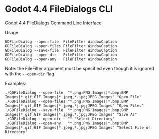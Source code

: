# Godot 4.4 FileDialogs CLI
Godot 4.4 FileDialogs Command Line Interface

Usage:
```
GDFileDialog --open-file  FileFilter WindowCaption
GDFileDialog --open-files FileFilter WindowCaption
GDFileDialog --save-file  FileFilter WindowCaption
GDFileDialog --open-dir   FileFilter WindowCaption
GDFileDialog --open-any   FileFilter WindowCaption
```

Note: the FileFilter argument must be specified even though it is ignored with the `--open-dir` flag.

Examples:
```
./GDFileDialog --open-file  "*.png;PNG Images|*.bmp;BMP Images|*.gif;GIF Images|*.jpeg,*.jpg;JPEG Images" "Open File"
./GDFileDialog --open-files "*.png;PNG Images|*.bmp;BMP Images|*.gif;GIF Images|*.jpeg,*j.pg;JPEG Images" "Open Files"
./GDFileDialog --save-file  "*.png;PNG Images|*.bmp;BMP Images|*.gif;GIF Images|*.jpeg,*.jpg;JPEG Images" "Save As"
./GDFileDialog --open-dir   "" "Select Directory"
./GDFileDialog --open-any   "*.png;PNG Images|*.bmp;BMP Images|*.gif;GIF Images|*.jpeg,*.jpg;JPEG Images" "Select File or Directory"
```
